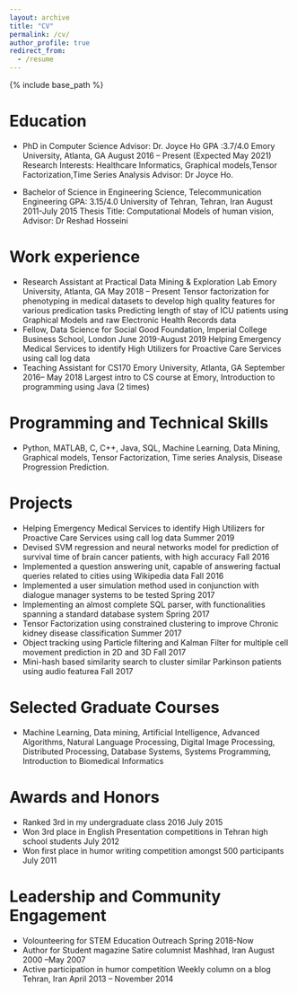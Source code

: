 ```yaml
---
layout: archive
title: "CV"
permalink: /cv/
author_profile: true
redirect_from:
  - /resume
---
```


{% include base_path %}

Education
======
* PhD in Computer Science Advisor: Dr. Joyce Ho GPA :3.7/4.0
    Emory University, Atlanta, GA August 2016 – Present (Expected May 2021)
    Research Interests: Healthcare Informatics, Graphical models,Tensor Factorization,Time Series Analysis Advisor: Dr Joyce Ho.

* Bachelor of Science in Engineering Science, Telecommunication Engineering GPA: 3.15/4.0
    University of Tehran, Tehran, Iran August 2011-July 2015
    Thesis Title: Computational Models of human vision, Advisor: Dr Reshad Hosseini

Work experience
======
* Research Assistant at Practical Data Mining & Exploration Lab Emory University, Atlanta, GA May 2018 – Present
    Tensor factorization for phenotyping in medical datasets to develop high quality features for various predication tasks
    Predicting length of stay of ICU patients using Graphical Models and raw Electronic Health Records data
* Fellow, Data Science for Social Good  Foundation, Imperial College Business School, London June 2019-August 2019
    Helping Emergency Medical Services to identify High Utilizers for Proactive Care Services using call log data
* Teaching Assistant for CS170 Emory University, Atlanta, GA September 2016– May 2018
    Largest intro to CS course at Emory, Introduction to programming using Java (2 times)
  
Programming and Technical Skills
======
* Python, MATLAB, C, C++, Java, SQL, Machine Learning, Data Mining, Graphical models, Tensor Factorization, Time series Analysis, Disease Progression Prediction.

Projects
======
* Helping Emergency Medical Services to identify High Utilizers for Proactive Care Services using call log data Summer 2019
*	Devised SVM regression and neural networks model for prediction of survival time of brain cancer patients, with high accuracy Fall 2016     
*	Implemented a question answering unit, capable of answering factual queries related to cities          	                       using Wikipedia data  Fall 2016 
*	Implemented a user simulation method used in conjunction with dialogue manager systems to be tested  Spring 2017           
*	Implementing an almost complete SQL parser, with functionalities spanning a standard database system  Spring 2017
*	Tensor Factorization using constrained clustering to improve Chronic kidney disease classification Summer 2017
*	Object tracking using Particle filtering and Kalman Filter for multiple cell movement prediction in 2D and 3D Fall 2017
*	Mini-hash based similarity search to cluster similar Parkinson patients using audio featurea Fall 2017

Selected Graduate Courses
======
*	Machine Learning, Data mining, Artificial Intelligence, Advanced Algorithms, Natural Language Processing, Digital Image Processing, Distributed Processing, Database Systems, Systems Programming, Introduction to Biomedical Informatics
  
Awards and Honors
======
*	Ranked 3rd in my undergraduate class 2016   July 2015
*	Won 3rd place in English Presentation competitions in Tehran high school students July 2012
*	Won first place in humor writing competition amongst 500 participants July 2011	                                                                              
   
Leadership and Community Engagement
======
* Volounteering for STEM Education Outreach  Spring 2018-Now
* Author for Student magazine Satire columnist     Mashhad, Iran August 2000 –May 2007	 		
* Active participation in humor competition Weekly column on a blog Tehran, Iran	April 2013 – November 2014  
